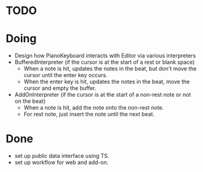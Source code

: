 
# TODO

# Doing

- Design how PianoKeyboard interacts with Editor via various interpreters
- BufferedInterpreter (if the cursor is at the start of a rest or blank space)
  - When a note is hit, updates the notes in the beat, but don't move the cursor until the enter key occurs.
  - When the enter key is hit, updates the notes in the beat, move the cursor and empty the buffer.
- AddOnInterpreter (if the cursor is at the start of a non-rest note or not on the beat)
  - When a note is hit, add the note onto the non-rest note.
  - For rest note, just insert the note until the next beat.

# Done

- set up public data interface using TS.
- set up workflow for web and add-on.